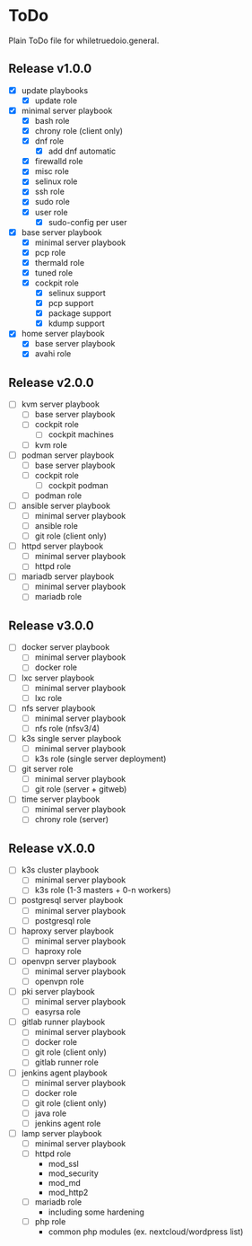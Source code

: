 # ToDo

Plain ToDo file for whiletruedoio.general.

## Release v1.0.0

- [x] update playbooks
  - [x] update role

- [x] minimal server playbook
  - [x] bash role
  - [x] chrony role (client only)
  - [x] dnf role
    - [x] add dnf automatic
  - [x] firewalld role
  - [x] misc role
  - [x] selinux role
  - [x] ssh role
  - [x] sudo role
  - [x] user role
    - [x] sudo-config per user

- [x] base server playbook
  - [x] minimal server playbook
  - [x] pcp role
  - [x] thermald role
  - [x] tuned role
  - [x] cockpit role
    - [x] selinux support
    - [x] pcp support
    - [x] package support
    - [x] kdump support

- [x] home server playbook
  - [x] base server playbook
  - [x] avahi role

## Release v2.0.0

- [ ] kvm server playbook
  - [ ] base server playbook
  - [ ] cockpit role
    - [ ] cockpit machines
  - [ ] kvm role

- [ ] podman server playbook
  - [ ] base server playbook
  - [ ] cockpit role
    - [ ] cockpit podman
  - [ ] podman role

- [ ] ansible server playbook
  - [ ] minimal server playbook
  - [ ] ansible role
  - [ ] git role (client only)

- [ ] httpd server playbook
  - [ ] minimal server playbook
  - [ ] httpd role

- [ ] mariadb server playbook
  - [ ] minimal server playbook
  - [ ] mariadb role

## Release v3.0.0

- [ ] docker server playbook
  - [ ] minimal server playbook
  - [ ] docker role

- [ ] lxc server playbook
  - [ ] minimal server playbook
  - [ ] lxc role

- [ ] nfs server playbook
  - [ ] minimal server playbook
  - [ ] nfs role (nfsv3/4)

- [ ] k3s single server playbook
  - [ ] minimal server playbook
  - [ ] k3s role (single server deployment)

- [ ] git server role
  - [ ] minimal server playbook
  - [ ] git role (server + gitweb)

- [ ] time server playbook
  - [ ] minimal server playbook
  - [ ] chrony role (server)

## Release vX.0.0

- [ ] k3s cluster playbook
  - [ ] minimal server playbook
  - [ ] k3s role (1-3 masters + 0-n workers)

- [ ] postgresql server playbook
  - [ ] minimal server playbook
  - [ ] postgresql role

- [ ] haproxy server playbook
  - [ ] minimal server playbook
  - [ ] haproxy role

- [ ] openvpn server playbook
  - [ ] minimal server playbook
  - [ ] openvpn role

- [ ] pki server playbook
  - [ ] minimal server playbook
  - [ ] easyrsa role

- [ ] gitlab runner playbook
  - [ ] minimal server playbook
  - [ ] docker role
  - [ ] git role (client only)
  - [ ] gitlab runner role

- [ ] jenkins agent playbook
  - [ ] minimal server playbook
  - [ ] docker role
  - [ ] git role (client only)
  - [ ] java role
  - [ ] jenkins agent role

- [ ] lamp server playbook
  - [ ] minimal server playbook
  - [ ] httpd role
    - mod_ssl
    - mod_security
    - mod_md
    - mod_http2
  - [ ] mariadb role
    - including some hardening
  - [ ] php role
    - common php modules (ex. nextcloud/wordpress list)
